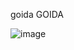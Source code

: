 goida GOIDA 

![image](https://github.com/user-attachments/assets/d7f6060c-3161-4f02-9a58-1fe32a309101)
